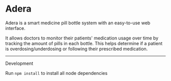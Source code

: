 # Adera
Adera is a smart medicine pill bottle system with an easy-to-use web interface.

It allows doctors to monitor their patients' medication usage over time by tracking the amount of pills in each bottle.
This helps determine if a patient is overdosing/underdosing or following their prescribed medication. 

_____________
Development

Run 
```npm install```
to install all node dependencies 
